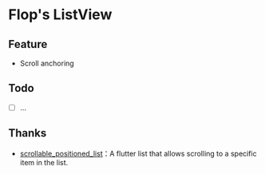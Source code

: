 # Flop's ListView

## Feature

- Scroll anchoring

## Todo

- [ ] ...

## Thanks

- [scrollable_positioned_list](https://github.com/google/flutter.widgets/tree/master/packages/scrollable_positioned_list)：A flutter list that allows scrolling to a specific item in the list.